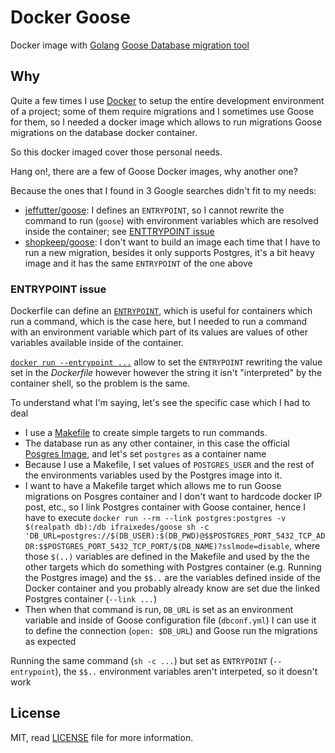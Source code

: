 Docker Goose
============

Docker image with [Golang](https://golang.org/) [Goose Database migration tool](https://bitbucket.org/liamstask/goose)

## Why

Quite a few times I use [Docker](https://www.docker.com/) to setup the entire development environment of a project; some of them require migrations and I sometimes use Goose for them, so I needed a docker image which allows to run migrations Goose migrations on the database docker container.

So this docker imaged cover those personal needs.

Hang on!, there are a few of Goose Docker images, why another one?

Because the ones that I found in 3 Google searches didn't fit to my needs:

* [jeffutter/goose](https://github.com/jeffutter/goose-docker): I defines an `ENTRYPOINT`, so I cannot rewrite the command to run (`goose`) with environment variables which are resolved inside the container; see [ENTTRYPOINT issue](#entrypoint-issue)
* [shopkeep/goose](https://github.com/shopkeep/goose): I don't want to build an image each time that I have to run a new migration, besides it only supports Postgres, it's a bit heavy image and it has the same `ENTRYPOINT` of the one above


### ENTRYPOINT issue

Dockerfile can define an [`ENTRYPOINT`](https://docs.docker.com/engine/reference/builder/#entrypoint), which is useful for containers which run a command, which is the case here, but I needed to run a command with an environment variable which part of its values are values of other variables available inside of the container.

[`docker run --entrypoint ...`](https://docs.docker.com/engine/reference/run/#entrypoint-default-command-to-execute-at-runtime) allow to set the `ENTRYPOINT` rewriting the value set in the _Dockerfile_ however however the string it isn't "interpreted" by the container shell, so the problem is the same.

To understand what I'm saying, let's see the specific case which I had to deal

* I use a [Makefile](https://en.wikipedia.org/wiki/Makefile) to create simple targets to run commands.
* The database run as any other container, in this case the official [Posgres Image](https://hub.docker.com/_/postgres/), and let's set `postgres` as a container name
* Because I use a Makefile, I set values of `POSTGRES_USER` and the rest of the environments variables used by the Postgres image into it.
* I want to have a Makefile target which allows me to run Goose migrations on Posgres container and I don't want to hardcode docker IP post, etc., so I link Postgres container with Goose container, hence I have to execute
 `docker run --rm --link postgres:postgres -v $(realpath db):/db ifraixedes/goose sh -c 'DB_URL=postgres://$(DB_USER):$(DB_PWD)@$$POSTGRES_PORT_5432_TCP_ADDR:$$POSTGRES_PORT_5432_TCP_PORT/$(DB_NAME)?sslmode=disable`, where those `$(..)` variables are defined in the Makefile and used by the the other targets which do something with Postgres container (e.g. Running the Postgres image) and the `$$..` are the variables defined inside of the Docker container and you probably already know are set due the linked Postgres container (`--link ...`)
* Then when that command is run, `DB_URL` is set as an environment variable and inside of Goose configuration file (`dbconf.yml`) I can use it to define the connection (`open: $DB_URL`) and Goose run the migrations as expected

Running the same command (`sh -c ...`) but set as `ENTRYPOINT` (`--entrypoint`), the `$$..` environment variables aren't interpeted, so it doesn't work


## License

MIT, read [LICENSE](https://github.com/ifraixedes/docker-goose/blob/master/LICENSE) file for more information.
